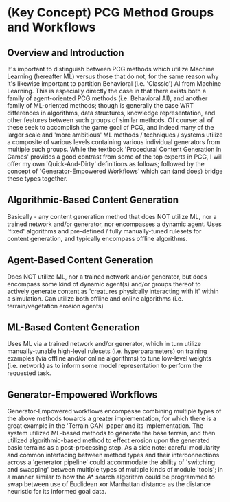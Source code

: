 # (Key Concept) PCG Method Groups and Workflows

## Overview and Introduction

It's important to distinguish between PCG methods which utilize Machine Learning (hereafter ML) versus those that do not, for the same reason why it's likewise important to partition Behavioral (i.e. 'Classic') AI from Machine Learning. This is especially directly the case in that there exists both a family of agent-oriented PCG methods (i.e. Behavioral AI), and another family of ML-oriented methods; though is generally the case WRT differences in algorithms, data structures, knowledge representation, and other features between such groups of similar methods. Of course: all of these seek to accomplish the game goal of PCG, and indeed many of the larger scale and 'more ambitious' ML methods / techniques / systems utilize a composite of various levels containing various individual generators from multiple such groups. While the textbook 'Procedural Content Generation in Games' provides a good contrast from some of the top experts in PCG, I will offer my own 'Quick-And-Dirty' definitions as follows; followed by the concept of 'Generator-Empowered Workflows' which can (and does) bridge these types together.

## Algorithmic-Based Content Generation

Basically - any content generation method that does NOT utilize ML, nor a trained network and/or generator, nor encompasses a dynamic agent. Uses 'fixed' algorithms and pre-defined / fully manually-tuned rulesets for content generation, and typically encompass offline algorithms.

## Agent-Based Content Generation

Does NOT utilize ML, nor a trained network and/or generator, but does encompass some kind of dynamic agent(s) and/or groups thereof to actively generate content as 'creatures physically interacting with it' within a simulation. Can utilize both offline and online algorithms (i.e. terrain/vegetation erosion agents)

## ML-Based Content Generation

Uses ML via a trained network and/or generator, which in turn utilize manually-tunable high-level rulesets (i.e. hyperparameters) on training examples (via offline and/or online algorithms) to tune low-level weights (i.e. network) as to inform some model representation to perform the requested task.

## Generator-Empowered Workflows

Generator-Empowered workflows encompasse combining multiple types of the above methods towards a greater implementation, for which there is a great example in the 'Terrain GAN' paper and its implementation. The system utilized ML-based methods to generate the base terrain, and then utilized algorithmic-based method to effect erosion upon the generated basic terrains as a post-processing step. As a side note: careful modularity and common interfacing between method types and their interconnections across a 'generator pipeline' could accommodate the ability of 'switching and swapping' between multiple types of multiple kinds of module 'tools'; in a manner similar to how the A* search algorithm could be programmed to swap between use of Euclidean xor Manhattan distance as the distance heuristic for its informed goal data.
